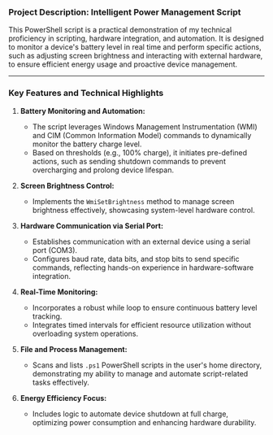 
### **Project Description: Intelligent Power Management Script**

This PowerShell script is a practical demonstration of my technical proficiency in scripting, hardware integration, and automation. It is designed to monitor a device's battery level in real time and perform specific actions, such as adjusting screen brightness and interacting with external hardware, to ensure efficient energy usage and proactive device management.

---

### **Key Features and Technical Highlights**

1. **Battery Monitoring and Automation:**
   - The script leverages Windows Management Instrumentation (WMI) and CIM (Common Information Model) commands to dynamically monitor the battery charge level.
   - Based on thresholds (e.g., 100% charge), it initiates pre-defined actions, such as sending shutdown commands to prevent overcharging and prolong device lifespan.

2. **Screen Brightness Control:**
   - Implements the `WmiSetBrightness` method to manage screen brightness effectively, showcasing system-level hardware control.

3. **Hardware Communication via Serial Port:**
   - Establishes communication with an external device using a serial port (COM3).
   - Configures baud rate, data bits, and stop bits to send specific commands, reflecting hands-on experience in hardware-software integration.

4. **Real-Time Monitoring:**
   - Incorporates a robust while loop to ensure continuous battery level tracking.
   - Integrates timed intervals for efficient resource utilization without overloading system operations.

5. **File and Process Management:**
   - Scans and lists `.ps1` PowerShell scripts in the user's home directory, demonstrating my ability to manage and automate script-related tasks effectively.

6. **Energy Efficiency Focus:**
   - Includes logic to automate device shutdown at full charge, optimizing power consumption and enhancing hardware durability.

